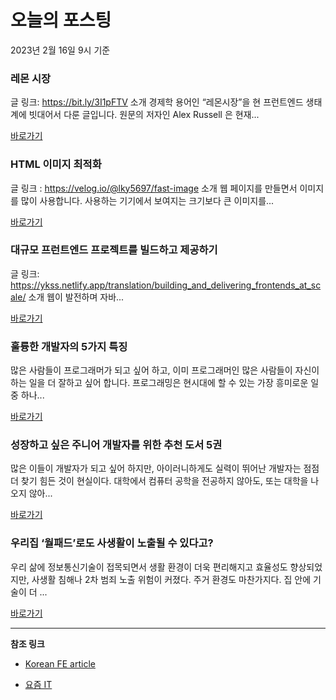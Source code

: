 # 오늘의 포스팅 
2023년 2월 16일 9시 기준 

###  레몬 시장 

 글 링크: https://bit.ly/3I1pFTV 소개 경제학 용어인 “레몬시장”을 현 프런트엔드 생태계에 빗대어서 다룬 글입니다. 원문의 저자인 Alex Russell 은 현재... 

 [바로가기](https://kofearticle.substack.com/p/korean-fe-article-41e) 

###  HTML 이미지 최적화 

 글 링크 : https://velog.io/@lky5697/fast-image 소개 웹 페이지를 만들면서 이미지를 많이 사용합니다. 사용하는 기기에서 보여지는 크기보다 큰 이미지를... 

 [바로가기](https://kofearticle.substack.com/p/korean-fe-article-html) 

###  대규모 프런트엔드 프로젝트를 빌드하고 제공하기 

 글 링크: https://ykss.netlify.app/translation/building_and_delivering_frontends_at_scale/ 소개 웹이 발전하며 자바... 

 [바로가기](https://kofearticle.substack.com/p/korean-fe-article-442) 

### 훌륭한 개발자의 5가지 특징 

 많은 사람들이 프로그래머가 되고 싶어 하고, 이미 프로그래머인 많은 사람들이 자신이 하는 일을 더 잘하고 싶어 합니다. 프로그래밍은 현시대에 할 수 있는 가장 흥미로운 일 중 하나... 

 [바로가기](https://yozm.wishket.com/magazine/detail/1896/) 

### 성장하고 싶은 주니어 개발자를 위한 추천 도서 5권 

 많은 이들이 개발자가 되고 싶어 하지만, 아이러니하게도 실력이 뛰어난 개발자는 점점 더 찾기 힘든 것이 현실이다. 대학에서 컴퓨터 공학을 전공하지 않아도, 또는 대학을 나오지 않아... 

 [바로가기](https://yozm.wishket.com/magazine/detail/1892/) 

### 우리집 ‘월패드’로도 사생활이 노출될 수 있다고? 

 우리 삶에 정보통신기술이 접목되면서 생활 환경이 더욱 편리해지고 효율성도 향상되었지만, 사생활 침해나 2차 범죄 노출 위험이 커졌다. 주거 환경도 마찬가지다. 집 안에 기술이 더 ... 

 [바로가기](https://yozm.wishket.com/magazine/detail/1886/) 

---

**참조 링크**

- [Korean FE article](https://kofearticle.substack.com) 

- [요즘 IT](https://yozm.wishket.com/magazine) 

